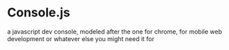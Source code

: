 # Console.js
a javascript dev console, modeled after the one for chrome, for mobile web development or whatever else you might need it for
